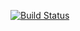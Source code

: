 [![Build Status](https://travis-ci.org/belluccifranco/sic-api.svg?branch=master)](https://travis-ci.org/belluccifranco/sic-api)
